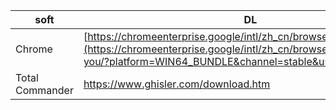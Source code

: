 |soft|DL|
|---|---|
|Chrome|[https://chromeenterprise.google/intl/zh_cn/browser/](https://chromeenterprise.google/intl/zh_cn/browser/download/thank-you/?platform=WIN64_BUNDLE&channel=stable&usagestats=0)|
|Total Commander|https://www.ghisler.com/download.htm|